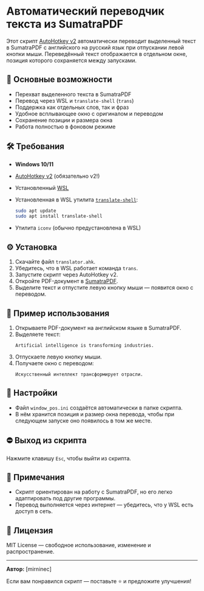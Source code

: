 

# Автоматический переводчик текста из SumatraPDF

Этот скрипт [AutoHotkey v2](https://www.autohotkey.com/) автоматически переводит выделенный текст в SumatraPDF с английского на русский язык при отпускании левой кнопки мыши. Переведённый текст отображается в отдельном окне, позиция которого сохраняется между запусками.

## 🧩 Основные возможности

- Перехват выделенного текста в SumatraPDF
- Перевод через WSL и `translate-shell` (`trans`)
- Поддержка как отдельных слов, так и фраз
- Удобное всплывающее окно с оригиналом и переводом
- Сохранение позиции и размера окна
- Работа полностью в фоновом режиме

## 🛠️ Требования

- **Windows 10/11**
- [AutoHotkey v2](https://www.autohotkey.com/) (обязательно v2!)
- Установленный [WSL](https://docs.microsoft.com/ru-ru/windows/wsl/)
- Установленная в WSL утилита [`translate-shell`](https://github.com/soimort/translate-shell):
  
  ```bash
  sudo apt update
  sudo apt install translate-shell
  ```

- Утилита `iconv` (обычно предустановлена в WSL)

## ⚙️ Установка

1. Скачайте файл `translator.ahk`.
2. Убедитесь, что в WSL работает команда `trans`.
3. Запустите скрипт через AutoHotkey v2.
4. Откройте PDF-документ в [SumatraPDF](https://www.sumatrapdfreader.org/free-pdf-reader).
5. Выделите текст и отпустите левую кнопку мыши — появится окно с переводом.

## 🧪 Пример использования

1. Открываете PDF-документ на английском языке в SumatraPDF.
2. Выделяете текст:
   ```
   Artificial intelligence is transforming industries.
   ```
3. Отпускаете левую кнопку мыши.
4. Получаете окно с переводом:
   ```
   Искусственный интеллект трансформирует отрасли.
   ```

## 📝 Настройки

- Файл `window_pos.ini` создаётся автоматически в папке скрипта.
- В нём хранится позиция и размер окна перевода, чтобы при следующем запуске оно появилось в том же месте.

## ⛔ Выход из скрипта

Нажмите клавишу `Esc`, чтобы выйти из скрипта.

## 📌 Примечания

- Скрипт ориентирован на работу с SumatraPDF, но его легко адаптировать под другие программы.
- Перевод выполняется через интернет — убедитесь, что у WSL есть доступ в сеть.

## 📄 Лицензия

MIT License — свободное использование, изменение и распространение.

---

**Автор:** [mirninec]

Если вам понравился скрипт — поставьте ⭐ и предложите улучшения!


